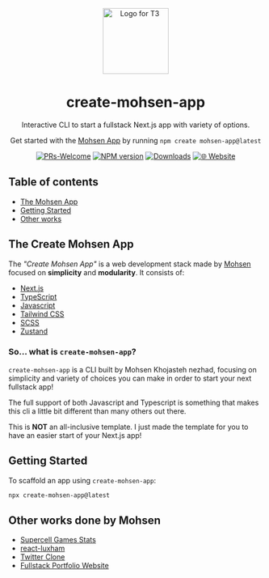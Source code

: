 <p align="center">
  <picture>
  <img src="https://res.cloudinary.com/donmohsen/image/upload/v1752432815/donmohsen.irLogo_vdlwjz.png" width="130" alt="Logo for T3">
</picture>
</p>

<h1 align="center">
  create-mohsen-app
</h1>

<p align="center">
  Interactive CLI to start a fullstack Next.js app with variety of options.
</p>

<p align="center">
  Get started with the <a rel="noopener noreferrer" target="_blank" href="https://init.tips">Mohsen App</a> by running <code>npm create mohsen-app@latest</code>
</p>

<div align="center">


[![PRs-Welcome][contribute-image]][contribute-url] 
 [![NPM version][npm-image]][npm-url]
[![Downloads][downloads-image]][npm-url]
[![🌐 Website](https://img.shields.io/badge/🌐%20Portfolio%20Website-000000.svg?style=flat)](https://donmohsen.ir)


</div>

## Table of contents

- <a href="#about">The Mohsen App</a>
- <a href="#getting-started">Getting Started</a>
- <a href="#other-works">Other works</a>

<h2 id="about">The Create Mohsen App</h2>

The _"Create Mohsen App"_ is a web development stack made by [Mohsen](https://donmohsen.ir) focused on **simplicity** and **modularity**. It consists of:

- [Next.js](https://nextjs.org)
- [TypeScript](https://typescriptlang.org)
- [Javascript](https://typescriptlang.org)
- [Tailwind CSS](https://tailwindcss.com)
- [SCSS](https://typescriptlang.org)
- [Zustand](https://typescriptlang.org)


### So... what is `create-mohsen-app`?

`create-mohsen-app` is a CLI built by Mohsen Khojasteh nezhad, focusing on simplicity and variety of choices you can make in order to start your next fullstack app! 

The full support of both Javascript and Typescript is something that makes this cli a little bit different than many others out there.

This is **NOT** an all-inclusive template. I just made the template for you to have an easier start of your Next.js app!

<h2 id="getting-started">Getting Started</h2>

To scaffold an app using `create-mohsen-app`:

```bash
npx create-mohsen-app@latest
```

<h2 id="other-works">Other works done by Mohsen</h2>

- [Supercell Games Stats](https://clash-mohsen.vercel.app)
- [react-luxham](https://www.npmjs.com/package/react-luxham)
- [Twitter Clone](https://mohsen-twitter.vercel.app)
- [Fullstack Portfolio Website](https://github.com/donmohsen/portfolio)

[downloads-image]: https://img.shields.io/npm/dm/create-mohsen-app?color=364fc7&logoColor=364fc7
[npm-url]: https://www.npmjs.com/package/create-mohsen-app
[npm-image]: https://img.shields.io/npm/v/create-mohsen-app?color=0b7285&logoColor=0b7285
[contribute-url]: https://github.com/Donmohsen/create-mohsen-app
[contribute-image]: https://img.shields.io/badge/PRs-welcome-blue.svg
